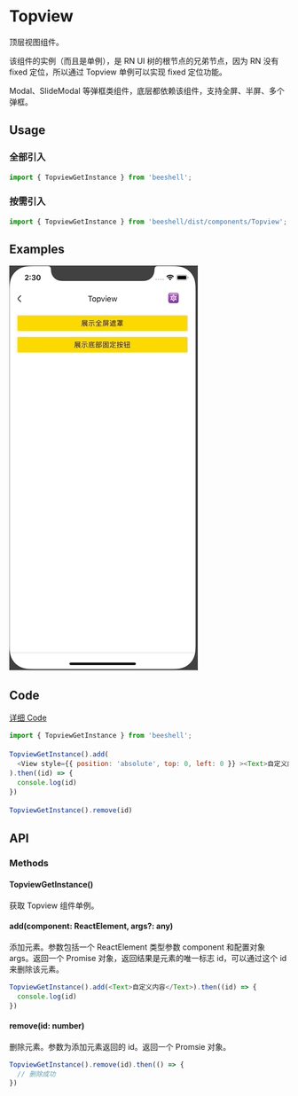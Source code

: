 # Topview

顶层视图组件。

该组件的实例（而且是单例），是 RN UI 树的根节点的兄弟节点，因为 RN 没有 fixed 定位，所以通过 Topview 单例可以实现 fixed 定位功能。

Modal、SlideModal 等弹框类组件，底层都依赖该组件，支持全屏、半屏、多个弹框。

## Usage
### 全部引入

```js
import { TopviewGetInstance } from 'beeshell';
```

### 按需引入
```js
import { TopviewGetInstance } from 'beeshell/dist/components/Topview';
```

## Examples

![image](../images/Topview/1.gif)

## Code
[详细 Code](../../examples/Topview/index.tsx)

```js
import { TopviewGetInstance } from 'beeshell';

TopviewGetInstance().add(
  <View style={{ position: 'absolute', top: 0, left: 0 }} ><Text>自定义内容</Text></View>
).then((id) => {
  console.log(id)
})

TopviewGetInstance().remove(id)

```

## API
### Methods

#### TopviewGetInstance()

获取 Topview 组件单例。

#### add(component: ReactElement, args?: any)

添加元素。参数包括一个 ReactElement 类型参数 component 和配置对象 args。返回一个 Promise 对象，返回结果是元素的唯一标志 id，可以通过这个 id 来删除该元素。

```js
TopviewGetInstance().add(<Text>自定义内容</Text>).then((id) => {
  console.log(id)
})
```

#### remove(id: number)

删除元素。参数为添加元素返回的 id。返回一个 Promsie 对象。

```js
TopviewGetInstance().remove(id).then(() => {
  // 删除成功
})
```